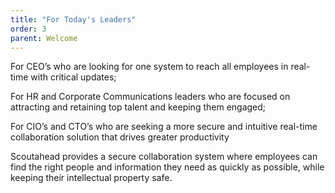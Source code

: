 ```yaml
---
title: "For Today's Leaders"
order: 3
parent: Welcome
---
```



For CEO’s who are looking for one system to reach all employees in real-time with critical updates;

For HR and Corporate Communications leaders who are focused on attracting and retaining top talent and keeping them engaged;

For CIO’s and CTO’s who are seeking a more secure and intuitive real-time collaboration solution that drives greater productivity

Scoutahead provides a secure collaboration system where employees can find the right people and information they need as quickly as possible, while keeping their intellectual property safe.

###### &nbsp;